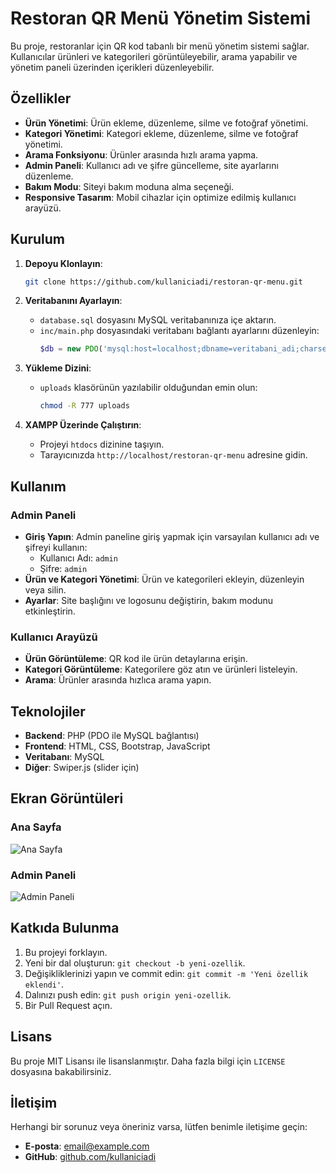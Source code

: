 # Restoran QR Menü Yönetim Sistemi

Bu proje, restoranlar için QR kod tabanlı bir menü yönetim sistemi sağlar. Kullanıcılar ürünleri ve kategorileri görüntüleyebilir, arama yapabilir ve yönetim paneli üzerinden içerikleri düzenleyebilir.

## Özellikler

- **Ürün Yönetimi**: Ürün ekleme, düzenleme, silme ve fotoğraf yönetimi.
- **Kategori Yönetimi**: Kategori ekleme, düzenleme, silme ve fotoğraf yönetimi.
- **Arama Fonksiyonu**: Ürünler arasında hızlı arama yapma.
- **Admin Paneli**: Kullanıcı adı ve şifre güncelleme, site ayarlarını düzenleme.
- **Bakım Modu**: Siteyi bakım moduna alma seçeneği.
- **Responsive Tasarım**: Mobil cihazlar için optimize edilmiş kullanıcı arayüzü.

## Kurulum

1. **Depoyu Klonlayın**:
   ```bash
   git clone https://github.com/kullaniciadi/restoran-qr-menu.git
   ```

2. **Veritabanını Ayarlayın**:
   - `database.sql` dosyasını MySQL veritabanınıza içe aktarın.
   - `inc/main.php` dosyasındaki veritabanı bağlantı ayarlarını düzenleyin:
     ```php
     $db = new PDO('mysql:host=localhost;dbname=veritabani_adi;charset=utf8', 'kullanici_adi', 'sifre');
     ```

3. **Yükleme Dizini**:
   - `uploads` klasörünün yazılabilir olduğundan emin olun:
     ```bash
     chmod -R 777 uploads
     ```

4. **XAMPP Üzerinde Çalıştırın**:
   - Projeyi `htdocs` dizinine taşıyın.
   - Tarayıcınızda `http://localhost/restoran-qr-menu` adresine gidin.

## Kullanım

### Admin Paneli
- **Giriş Yapın**: Admin paneline giriş yapmak için varsayılan kullanıcı adı ve şifreyi kullanın:
  - Kullanıcı Adı: `admin`
  - Şifre: `admin`
- **Ürün ve Kategori Yönetimi**: Ürün ve kategorileri ekleyin, düzenleyin veya silin.
- **Ayarlar**: Site başlığını ve logosunu değiştirin, bakım modunu etkinleştirin.

### Kullanıcı Arayüzü
- **Ürün Görüntüleme**: QR kod ile ürün detaylarına erişin.
- **Kategori Görüntüleme**: Kategorilere göz atın ve ürünleri listeleyin.
- **Arama**: Ürünler arasında hızlıca arama yapın.

## Teknolojiler

- **Backend**: PHP (PDO ile MySQL bağlantısı)
- **Frontend**: HTML, CSS, Bootstrap, JavaScript
- **Veritabanı**: MySQL
- **Diğer**: Swiper.js (slider için)

## Ekran Görüntüleri

### Ana Sayfa
![Ana Sayfa](uploads/screenshots/homepage.png)

### Admin Paneli
![Admin Paneli](uploads/screenshots/admin-panel.png)

## Katkıda Bulunma

1. Bu projeyi forklayın.
2. Yeni bir dal oluşturun: `git checkout -b yeni-ozellik`.
3. Değişikliklerinizi yapın ve commit edin: `git commit -m 'Yeni özellik eklendi'`.
4. Dalınızı push edin: `git push origin yeni-ozellik`.
5. Bir Pull Request açın.

## Lisans

Bu proje MIT Lisansı ile lisanslanmıştır. Daha fazla bilgi için `LICENSE` dosyasına bakabilirsiniz.

## İletişim

Herhangi bir sorunuz veya öneriniz varsa, lütfen benimle iletişime geçin:

- **E-posta**: [email@example.com](mailto:email@example.com)
- **GitHub**: [github.com/kullaniciadi](https://github.com/kullaniciadi)